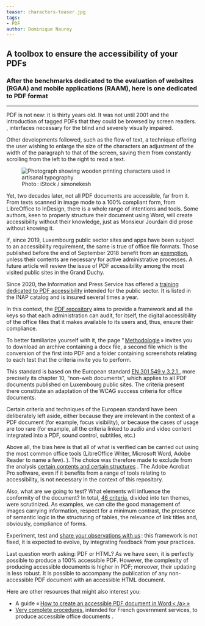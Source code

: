 ```yaml
---
teaser: characters-teaser.jpg
tags:
- PDF
author: Dominique Nauroy
---
```

<h2>A toolbox to ensure the accessibility of your PDFs</h2>
<h3>After the benchmarks dedicated to the evaluation of websites (RGAA) and mobile applications (RAAM), here is one dedicated to PDF format</h3>
<hr>
<div class="intro">
    <p>PDF is not new: it is thirty years old. It was not until 2001 and the introduction of tagged PDFs that they could be browsed by screen readers. , interfaces necessary for the blind and severely visually impaired.</p>
</div>
<p>Other developments followed, such as the flow of text, a technique offering the user wishing to enlarge the size of the characters an adjustment of the width of the paragraph to that of the screen, saving them from constantly scrolling from the left to the right to read a text.</p>
<figure role="group" aria-label="Photo: iStock / simonekesh" class="pic">
    <img src="../../../../content/fr/news/img/characters.jpg" alt="Photograph showing wooden printing characters used in artisanal typography" >
    <figcaption>Photo&#8239;: iStock / simonekesh</figcaption>
</figure>
<p>Yet, two decades later, not all PDF documents are accessible, far from it. From texts scanned in image mode to a 100% compliant form, from LibreOffice to InDesign, there is a whole range of intentions and tools. Some authors, keen to properly structure their document using Word, will create accessibility without their knowledge, just as Monsieur Jourdain did prose without knowing it.</p>
<p>If, since 2019, Luxembourg public sector sites and apps have been subject to an accessibility requirement, the same is true of office file formats. Those published before the end of September 2018 benefit from an <a href="https://legilux.public.lu/eli/etat/leg/loi/2019/05/28/a373/jo">exemption</a>, unless their contents are necessary for active administrative processes. A future article will review the issue of PDF accessibility among the most visited public sites in the Grand Duchy.</p>
<p>Since 2020, the Information and Press Service has offered a <a href="https://travail-publique.public.lu/fr/formation-developpement/catalogue-formations/secteur-etatique/04organisat/04-6- egalch/et_04-6-3-31.html">training dedicated to PDF accessibility</a> intended for the public sector. It is listed in the INAP catalog and is insured several times a year.</p>
<p>In this context, the <a href="../rapdf1/index.html">PDF repository</a> aims to provide a framework and all the keys so that each administration can audit, for itself, the digital accessibility of the office files that it makes available to its users and, thus, ensure their compliance.</p>
<p>To better familiarize yourself with it, the page “&#8239;<a href="../rapdf1/methodology.html">Methodologie</a>&#8239;» invites you to download an archive containing a docx file, a second file which is the conversion of the first into PDF and a folder containing screenshots relating to each test that the criteria invite you to perform.</p>
<p>This standard is based on the European standard <a href="https://www.etsi.org/deliver/etsi_en/301500_301599/301549/03.02.01_60/en_301549v030201p.pdf">EN 301 549 v 3.2.1 </a>, more precisely its chapter 10, “non-web documents”, which applies to all PDF documents published on Luxembourg public sites. The criteria present there constitute an adaptation of the WCAG success criteria for office documents.</p>
<p>Certain criteria and techniques of the European standard have been deliberately left aside, either because they are irrelevant in the context of a PDF document (for example, focus visibility), or because the cases of usage are too rare (for example, all the criteria linked to audio and video content integrated into a PDF, sound control, subtitles, etc.)</p>
<p>Above all, the bias here is that all of what is verified can be carried out using the most common office tools (LibreOffice Writer, Microsoft Word, Adobe Reader to name a few). ). The choice was therefore made to exclude from the analysis <a href="../rapdf1/referentiel-technique.html#non-conforming-content-type">certain contents and certain structures</a> . The Adobe Acrobat Pro software, even if it benefits from a range of tools relating to accessibility, is not necessary in the context of this repository.</p>
<p>Also, what are we going to test? What elements will influence the conformity of the document? In total, <a href="../rapdf1/referentiel-technique.html#topic-1">46 criteria</a>, divided into ten themes, were scrutinized. As examples, we can cite the good management of images carrying information, respect for a minimum contrast, the presence of semantic logic in the structuring of tables, the relevance of link titles and, obviously, compliance of forms.</p>
<p>Experiment, test and <a href="../contact.html">share your observations with us</a>&#8239;: this framework is not fixed, it is expected to evolve, by integrating feedback from your practices.</p>
<p>Last question worth asking: PDF or HTML? As we have seen, it is perfectly possible to produce a 100% accessible PDF. However, the complexity of producing accessible documents is higher in PDF; moreover, their updating is less robust. It is possible to accompany the publication of any non-accessible PDF document with an accessible HTML document.</p>
<p>Here are other resources that might also interest you:</p>
<ul>
<li>A guide «&#8239;<a href="https://pointdevuesurlaville.org/creer-un-document-accessible-avec-word/">How to create an accessible PDF document in Word&#8239;< /a>&#8239;»</li>
<li>Very complete <a href="https://disic.github.io/guides-documents_bureautiques_accessibles/html/">procedures</a>, intended for French government services, to produce accessible office documents .</li>
</ul>
